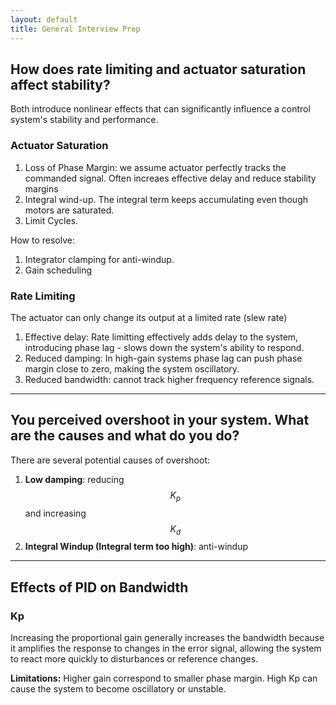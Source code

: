 ```yaml
---
layout: default
title: General Interview Prep
---
```


## How does rate limiting and actuator saturation affect stability?
Both introduce nonlinear effects that can significantly influence a control system's stability and performance.

### Actuator Saturation
1. Loss of Phase Margin: we assume actuator perfectly tracks the commanded signal. Often increaes effective delay and reduce stability margins
2. Integral wind-up. The integral term keeps accumulating even though motors are saturated.
3. Limit Cycles.


How to resolve:
1. Integrator clamping for anti-windup.
2. Gain scheduling


### Rate Limiting
The actuator can only change its output at a limited rate (slew rate)

1. Effective delay: Rate limitting effectively adds delay to the system, introducing phase lag - slows down the system's ability to respond.
2. Reduced damping: In high-gain systems phase lag can push phase margin close to zero, making the system oscillatory.
3. Reduced bandwidth: cannot track higher frequency reference signals.

---

## You perceived overshoot in your system. What are the causes and what do you do?
There are several potential causes of overshoot:
1. **Low damping**: reducing $$K_p$$ and increasing $$K_d$$
2. **Integral Windup (Integral term too high)**: anti-windup 

---

## Effects of PID on Bandwidth

### Kp
Increasing the proportional gain generally increases the bandwidth because it amplifies the response to changes in the error signal, allowing the system to react more quickly to disturbances or reference changes.

**Limitations:**
Higher gain correspond to smaller phase margin. High Kp can cause the system to become oscillatory or unstable.




